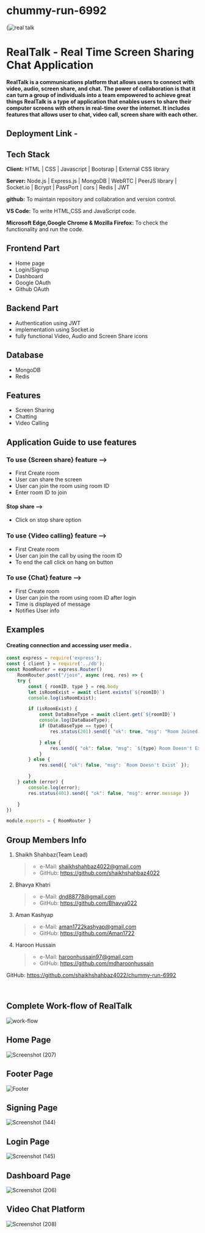 # chummy-run-6992 
(![real talk](https://user-images.githubusercontent.com/115460646/236768222-bd440a54-94e4-4e50-83a3-e14f5fda1fe0.png)

# RealTalk - Real Time Screen Sharing  Chat Application

**RealTalk is a communications platform that allows users to connect with video, audio, screen share, and chat.**
**The power of collaboration is that it can turn a group of individuals into a team empowered to achieve great things
RealTalk is a type of application that enables users to share their computer screens with others in real-time over the internet. 
It includes features that allows user to chat, video call, screen share with each other.**

## Deployment Link - <!--Netlify link-->

## Tech Stack

**Client:** HTML | CSS | Javascript | Bootsrap | External CSS library

**Server:** Node.js | Express.js | MongoDB | WebRTC | PeerJS library | Socket.io | Bcrypt | PassPort | cors | Redis | JWT

**github:** To maintain repository and collabration and version control.

**VS Code:** To write HTML,CSS and JavaScript code.

**Microsoft Edge,Google Chrome & Mozilla Firefox:** To check the functionality and run the code.

## Frontend Part

- Home page
- Login/Signup
- Dashboard
- Google OAuth 
- Github OAuth

## Backend Part
- Authentication using JWT
- implementation using Socket.io
- fully functional Video, Audio and Screen Share icons

## Database  
 - MongoDB
 - Redis

## Features 
 -  Screen Sharing 
 -  Chatting 
 -  Video Calling

 ## Application Guide to use features

 ### To use {Screen share} feature -->
-  First Create room 
-  User can share the screen
-  User can join the room using room ID
-  Enter room ID to join 

#### Stop share -->
- Click on stop share option 

### To use {Video calling} feature -->
-  First Create room 
-  User can join the call by using the room ID
-  To end the call click on hang on button

### To use {Chat} feature -->
-  First Create room
-  User can join the room using room ID after login
-  Time is displayed of message
-  Notifies User info


## Examples
 #### Creating connection and accessing user media .
```javascript 
const express = require('express');
const { client } = require('../db');
const RoomRouter = express.Router()
    RoomRouter.post("/join", async (req, res) => {
    try {
        const { roomID, type } = req.body
        let isRoomExist = await client.exists(`${roomID}`)
        console.log(isRoomExist);

        if (isRoomExist) {
            const DataBaseType = await client.get(`${roomID}`)
            console.log(DataBaseType);
            if (DataBaseType == type) {
                res.status(201).send({ "ok": true, "msg": "Room Joined Succesfully" })

            } else {
                res.send({ "ok": false, "msg": `${type} Room Doesn't Exist` });
            }
        } else {
            res.send({ "ok": false, "msg": `Room Doesn't Exist` });

        }
    } catch (error) {
        console.log(error);
        res.status(401).send({ "ok": false, "msg": error.message })

    }
})

module.exports = { RoomRouter }
```

## Group Members Info

1. Shaikh Shahbaz(Team Lead)
   >    - e-Mail: shaikhshahbaz4022@gmail.com
   >    - GitHub: https://github.com/shaikhshahbaz4022


2. Bhavya Khatri
   >    - e-Mail: dnd88778@gmail.com
   >    - GitHub: https://github.com/Bhavya022 


3. Aman Kashyap
   >    - e-Mail: aman1722kashyap@gmail.com
   >    - GitHub: https://github.com/Aman1722


4. Haroon Hussain
   >    - e-Mail: haroonhussain97@gmail.com
   >    - GitHub: https://github.com/mdharoonhussain 


 GitHub: https://github.com/shaikhshahbaz4022/chummy-run-6992

<br>

## Complete Work-flow of RealTalk

![work-flow](https://user-images.githubusercontent.com/115463536/229331910-ba9200c8-7d65-4c98-b4a1-3f921088107b.jpg)

## Home Page
![Screenshot (207)](https://user-images.githubusercontent.com/115460646/236783540-9cb13e9b-2ca0-4f0a-8c97-2a3d08eaa121.png)


## Footer Page
![Footer](https://user-images.githubusercontent.com/115460646/236770024-990b7fb2-39ea-45ce-b1fb-4237b92cd0f7.png)

## Signing Page
![Screenshot (144)](https://user-images.githubusercontent.com/115460646/236770230-0bee2292-a907-42ed-b2dd-5b115ddfe243.png)

## Login Page
![Screenshot (145)](https://user-images.githubusercontent.com/115460646/236770453-e7bbc290-9095-4bc9-89e9-2ad862477d6d.png)

## Dashboard Page
![Screenshot (206)](https://user-images.githubusercontent.com/115460646/236783304-c3b9ae9f-65f6-4d8e-bff4-b7a5eba406fc.png)


## Video Chat Platform 
![Screenshot (208)](https://user-images.githubusercontent.com/115460646/236784083-8eab643c-efc9-4b12-836c-8fd058832aae.png)



